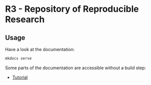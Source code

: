 # R3 - **R**epository of **R**eproducible **R**esearch

## Usage
Have a look at the documentation:
```bash
mkdocs serve
```

Some parts of the documentation are accessible without a build step:
- [Tutorial](docs/tutorial.md)

